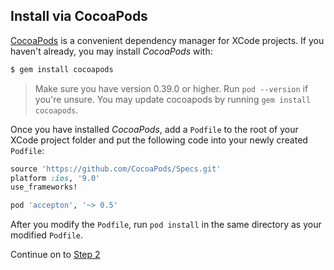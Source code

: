 ## Install via CocoaPods

[CocoaPods](http://cocoapods.org) is a convenient dependency manager for XCode projects. If you haven't already, you may install *CocoaPods*
with:

```bash
$ gem install cocoapods
```

> Make sure you have version 0.39.0 or higher. Run `pod --version` if you're unsure. You may update cocoapods by running `gem install cocoapods`.

Once you have installed *CocoaPods*, add a `Podfile` to the root of your XCode project folder and put the following code into your newly created `Podfile`:

```ruby
source 'https://github.com/CocoaPods/Specs.git'
platform :ios, '9.0'
use_frameworks!

pod 'accepton', '~> 0.5'
```

After you modify the `Podfile`, run `pod install` in the same directory as your modified `Podfile`.

Continue on to [Step 2](../../README.md)
